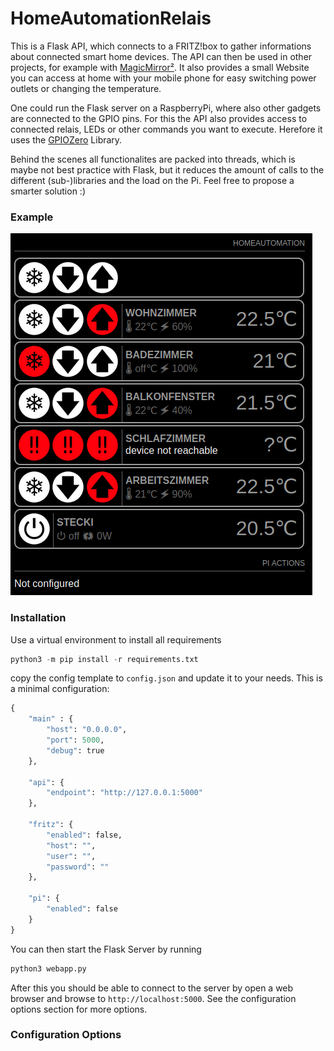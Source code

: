 # HomeAutomationRelais

This is a Flask API, which connects to a FRITZ!box to gather informations about connected smart home devices. 
The API can then be used in other projects, for example with [MagicMirror²](https://github.com/MichMich/MagicMirror/). 
It also provides a small Website you can access at home with your mobile phone for easy switching power outlets or changing the temperature.

One could run the Flask server on a RaspberryPi, where also other gadgets are connected to the GPIO pins. 
For this the API also provides access to connected relais, LEDs or other commands you want to execute. Herefore it uses the [GPIOZero](https://github.com/gpiozero/gpiozero) Library. 

Behind the scenes all functionalites are packed into threads, which is maybe not best practice with Flask, but it reduces the amount of calls to the different (sub-)libraries and the load on the Pi. Feel free to propose a smarter solution :)

### Example

![Example Screenshot](static/sample.png?raw=true "Example screenshot")

### Installation

Use a virtual environment to install all requirements

```python
python3 -m pip install -r requirements.txt
```

copy the config template to `config.json` and update it to your needs. This is a minimal configuration:

```python
{
    "main" : {
        "host": "0.0.0.0",
        "port": 5000,
        "debug": true
    },

    "api": {
        "endpoint": "http://127.0.0.1:5000"
    },

    "fritz": {
        "enabled": false,
        "host": "", 
        "user": "",
        "password": ""
    },

    "pi": {
        "enabled": false
    }
}
```

You can then start the Flask Server by running 
```python
python3 webapp.py
```

After this you should be able to connect to the server by open a web browser and browse to `http://localhost:5000`. See the configuration options section for more options.

### Configuration Options
